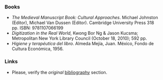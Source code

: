 ### Books
* _The Medieval Manuscript Book: Cultural Approaches_. Michael Johnston (Editor), Michael Van Dussen (Editor). Cambridge University Press 318 pp. ISBN: 9781107066199
* _Digitization in the Real World_, Kwong Bor Ng & Jason Kucsma; Metropolitan New York Library Council (October 18, 2010); 592 pp. 
* _Higiene y terapéutica del libro_. Almeda Mejía, Juan. México, Fondo de Cultura Económica, 1956.     

### Links
* Please, verify the _original_ [bibliography](https://bitbucket.org/imhicihu/incunnabilia-early-book-digitization/issues/edit/4) section.
